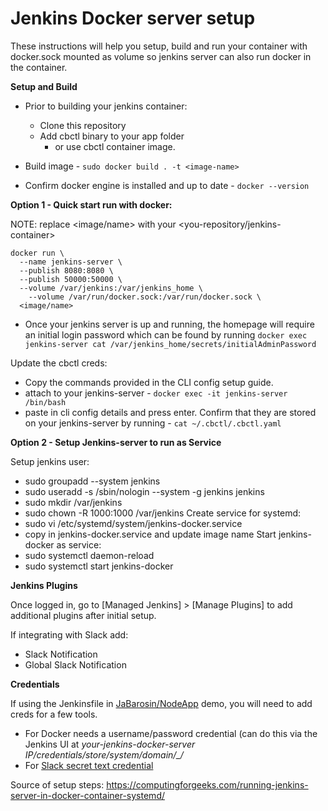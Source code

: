 # Jenkins Docker server setup
These instructions will help you setup, build and run your container with docker.sock mounted as volume so jenkins server can also run docker in the container.

**Setup and Build**

- Prior to building your jenkins container:
  - Clone this repository
  - Add cbctl binary to your app folder
    - or use cbctl container image.

- Build image  - ```sudo docker build . -t <image-name>```

- Confirm docker engine is installed and up to date - ```docker --version```

**Option 1 - Quick start run with docker:**

NOTE: replace <image/name> with your <you-repository/jenkins-container>

```
docker run \
  --name jenkins-server \
  --publish 8080:8080 \
  --publish 50000:50000 \
  --volume /var/jenkins:/var/jenkins_home \
	--volume /var/run/docker.sock:/var/run/docker.sock \
  <image/name>
```

- Once your jenkins server is up and running, the homepage will require an initial login password which can be found by running ```docker exec jenkins-server cat /var/jenkins_home/secrets/initialAdminPassword```

Update the cbctl creds:
- Copy the commands provided in the CLI config setup guide.
- attach to your jenkins-server - ```docker exec -it jenkins-server /bin/bash```
- paste in cli config details and press enter.  Confirm that they are stored on your jenkins-server by running - ```cat ~/.cbctl/.cbctl.yaml```


**Option 2 - Setup Jenkins-server to run as Service**

Setup jenkins user:
  - sudo groupadd --system jenkins
  - sudo useradd -s /sbin/nologin --system -g jenkins jenkins
  - sudo mkdir /var/jenkins
  - sudo chown -R 1000:1000 /var/jenkins
Create service for systemd:
  - sudo vi /etc/systemd/system/jenkins-docker.service
  - copy in jenkins-docker.service and update image name
Start jenkins-docker as service:
  - sudo systemctl daemon-reload
  - sudo systemctl start jenkins-docker


**Jenkins Plugins**

Once logged in, go to [Managed Jenkins] > [Manage Plugins] to add additional plugins after initial setup.

If integrating with Slack add:
- Slack Notification
- Global Slack Notification

**Credentials**

If using the Jenkinsfile in [JaBarosin/NodeApp](https://github.com/JaBarosin/NodeApp) demo, you will need to add creds for a few tools.
 
- For Docker needs a username/password credential (can do this via the Jenkins UI at *your-jenkins-docker-server IP/credentials/store/system/domain/_/*
- For [Slack secret text credential](https://plugins.jenkins.io/slack/) 

Source of setup steps:
https://computingforgeeks.com/running-jenkins-server-in-docker-container-systemd/
